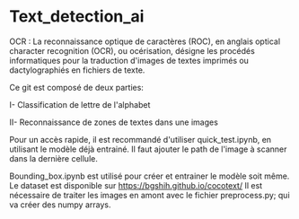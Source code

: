 # Text_detection_ai

OCR : La reconnaissance optique de caractères (ROC), en anglais optical character recognition (OCR), ou océrisation, désigne les procédés informatiques pour la traduction d'images de textes imprimés ou dactylographiés en fichiers de texte. 

Ce git est composé de deux parties: 

I- Classification de lettre de l'alphabet

II- Reconnaissance de zones de textes dans une images 

Pour un accès rapide, il est recommandé d'utiliser quick_test.ipynb, en utilisant le modèle déjà entrainé. 
Il faut ajouter le path de l'image à scanner dans la dernière cellule.

Bounding_box.ipynb est utilisé pour créer et entrainer le modèle soit même. 
Le dataset est disponible sur https://bgshih.github.io/cocotext/
Il est nécessaire de traiter les images en amont avec le fichier preprocess.py; qui va créer des numpy arrays.

